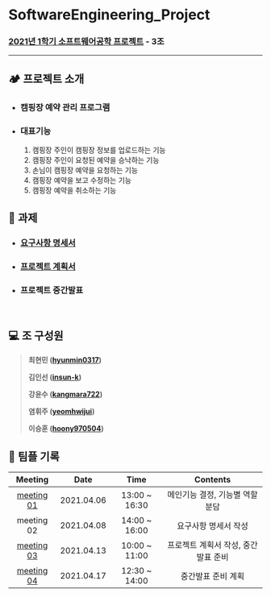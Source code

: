 # SoftwareEngineering_Project

### [2021년 1학기 소프트웨어공학 프로젝트](https://github.com/SMU-EB0055/SE2021_HAEA0008_3) - 3조

---

## :camping: 프로젝트 소개

* ### 캠핑장 예약 관리 프로그램

* ### 대표기능

  1. 캠핑장 주인이 캠핑장 정보를 업로드하는 기능
  2. 캠핑장 주인이 요청된 예약을 승낙하는 기능
  3. 손님이 캠핑장 예약을 요청하는 기능
  4. 캠핑장 예약을 보고 수정하는 기능
  5. 캠핑장 예약을 취소하는 기능

## :blue_book: 과제​

* ### [요구사항 명세서](https://github.com/hyunmin0317/SoftwareEngineering_Project/blob/master/%EA%B3%BC%EC%A0%9C/%EC%9A%94%EA%B5%AC%EC%82%AC%ED%95%AD%20%EB%AA%85%EC%84%B8%EC%84%9C.pdf)

* ### [프로젝트 계획서](https://github.com/hyunmin0317/SoftwareEngineering_Project/blob/master/%EA%B3%BC%EC%A0%9C/%ED%94%84%EB%A1%9C%EC%A0%9D%ED%8A%B8%20%EA%B3%84%ED%9A%8D%EC%84%9C.pdf)

* ### 프로젝트 중간발표

<br>

## :computer: 조 구성원

> **최현민 ([hyunmin0317](https://github.com/hyunmin0317))**
>
> **김인선 ([insun-k](https://github.com/insun-k))**
>
> **강윤수 ([kangmara722](https://github.com/kangmara722))**
>
> **염휘주 ([yeomhwijui](https://github.com/yeomhwijui))**
>
> **이승훈 ([hoony970504](https://github.com/hoony970504))**

## :book: 팀플 기록

|                           Meeting                            |    Date    |     Time      |              Contents               |
| :----------------------------------------------------------: | :--------: | :-----------: | :---------------------------------: |
| [meeting 01](https://github.com/hyunmin0317/SoftwareEngineering_Project/blob/master/%ED%9A%8C%EC%9D%98%EB%A1%9D/meeting01.md) | 2021.04.06 | 13:00 ~ 16:30 |   메인기능 결정, 기능별 역할분담    |
|                          meeting 02                          | 2021.04.08 | 14:00 ~ 16:00 |        요구사항 명세서 작성         |
| [meeting 03](https://github.com/hyunmin0317/SoftwareEngineering_Project/blob/master/%ED%9A%8C%EC%9D%98%EB%A1%9D/meeting03.md) | 2021.04.13 | 10:00 ~ 11:00 | 프로젝트 계획서 작성, 중간발표 준비 |
| [meeting 04](https://github.com/hyunmin0317/SoftwareEngineering_Project/blob/master/%ED%9A%8C%EC%9D%98%EB%A1%9D/meeting04.md) | 2021.04.17 | 12:30 ~ 14:00 |         중간발표 준비 계획          |

